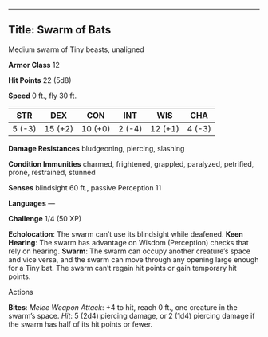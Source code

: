 -------------------------
Title: Swarm of Bats
-------------------------


Medium swarm of Tiny beasts, unaligned

**Armor Class** 12

**Hit Points** 22 (5d8)

**Speed** 0 ft., fly 30 ft.

| STR    | DEX     | CON     | INT     | WIS     | CHA
|---------| -------- |--------- |--------- |---------| --------
| 5 (-3)   | 15 (+2)   | 10 (+0)   | 2 (-4)   | 12 (+1)   | 4 (-3)

**Damage Resistances** bludgeoning, piercing, slashing

**Condition Immunities** charmed, frightened, grappled, paralyzed,
petrified, prone, restrained, stunned

**Senses** blindsight 60 ft., passive Perception 11

**Languages** —

**Challenge** 1/4 (50 XP)


**Echolocation**: The swarm can’t use its blindsight while deafened.
**Keen Hearing**: The swarm has advantage on Wisdom (Perception)
checks that rely on hearing.
**Swarm**: The swarm can occupy another creature’s space and vice
versa, and the swarm can move through any opening large enough for a
Tiny bat. The swarm can’t regain hit points or gain temporary
hit points.


Actions

**Bites**: *Melee Weapon Attack*: +4 to hit, reach 0 ft., one
creature in the swarm’s space. *Hit*: 5 (2d4) piercing damage, or
2 (1d4) piercing damage if the swarm has half of its hit points
or fewer.

